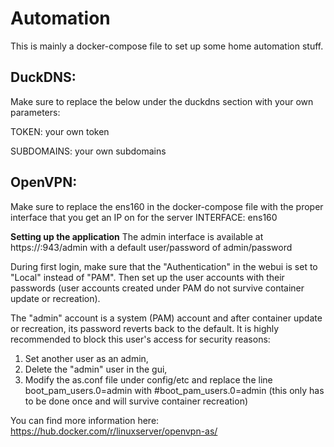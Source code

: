# Automation
This is mainly a docker-compose file to set up some home automation stuff. 

## DuckDNS:

Make sure to replace the below under the duckdns section with your own parameters:

TOKEN: your own token

SUBDOMAINS: your own subdomains

## OpenVPN:

Make sure to replace the ens160 in the docker-compose file with the proper interface that you get an IP on for the server
INTERFACE: ens160

__Setting up the application__
The admin interface is available at https://<ip>:943/admin with a default user/password of admin/password

During first login, make sure that the "Authentication" in the webui is set to "Local" instead of "PAM". Then set up the user accounts with their passwords (user accounts created under PAM do not survive container update or recreation).

The "admin" account is a system (PAM) account and after container update or recreation, its password reverts back to the default. It is highly recommended to block this user's access for security reasons:
1) Set another user as an admin,
2) Delete the "admin" user in the gui,
3) Modify the as.conf file under config/etc and replace the line boot_pam_users.0=admin with #boot_pam_users.0=admin (this only has to be done once and will survive container recreation)

You can find more information here:
https://hub.docker.com/r/linuxserver/openvpn-as/
